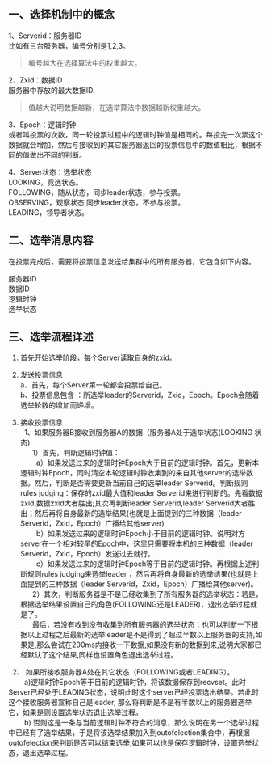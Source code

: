 ## 一、选择机制中的概念  
1、Serverid：服务器ID  
比如有三台服务器，编号分别是1,2,3。  

>编号越大在选择算法中的权重越大。

2、Zxid：数据ID  
服务器中存放的最大数据ID.

>值越大说明数据越新，在选举算法中数据越新权重越大。

3、Epoch：逻辑时钟  
或者叫投票的次数，同一轮投票过程中的逻辑时钟值是相同的。每投完一次票这个数据就会增加，然后与接收到的其它服务器返回的投票信息中的数值相比，根据不同的值做出不同的判断。

4、Server状态：选举状态  
LOOKING，竞选状态。  
FOLLOWING，随从状态，同步leader状态，参与投票。  
OBSERVING，观察状态,同步leader状态，不参与投票。  
LEADING，领导者状态。

## 二、选举消息内容  
在投票完成后，需要将投票信息发送给集群中的所有服务器，它包含如下内容。

服务器ID  
数据ID  
逻辑时钟  
选举状态  

## 三、选举流程详述

1. 首先开始选举阶段，每个Server读取自身的zxid。

2. 发送投票信息  
   a、首先，每个Server第一轮都会投票给自己。  
   b、投票信息包含 ：所选举leader的Serverid，Zxid，Epoch。Epoch会随着选举轮数的增加而递增。  
   
3. 接收投票信息  
&nbsp;&nbsp;1、如果服务器B接收到服务器A的数据（服务器A处于选举状态(LOOKING 状态)  
&nbsp;&nbsp;&nbsp;&nbsp;&nbsp;&nbsp;1）首先，判断逻辑时钟值：  
&nbsp;&nbsp;&nbsp;&nbsp;&nbsp;&nbsp;&nbsp;&nbsp;a）如果发送过来的逻辑时钟Epoch大于目前的逻辑时钟。首先，更新本逻辑时钟Epoch，同时清空本轮逻辑时钟收集到的来自其他server的选举数据。然后，判断是否需要更新当前自己的选举leader Serverid。判断规则rules judging：保存的zxid最大值和leader Serverid来进行判断的。先看数据zxid,数据zxid大者胜出;其次再判断leader Serverid,leader Serverid大者胜出；然后再将自身最新的选举结果(也就是上面提到的三种数据（leader Serverid，Zxid，Epoch）广播给其他server)  
&nbsp;&nbsp;&nbsp;&nbsp;&nbsp;&nbsp;&nbsp;&nbsp;b）如果发送过来的逻辑时钟Epoch小于目前的逻辑时钟。说明对方server在一个相对较早的Epoch中，这里只需要将本机的三种数据（leader Serverid，Zxid，Epoch）发送过去就行。  
&nbsp;&nbsp;&nbsp;&nbsp;&nbsp;&nbsp;&nbsp;&nbsp;c）如果发送过来的逻辑时钟Epoch等于目前的逻辑时钟。再根据上述判断规则rules judging来选举leader ，然后再将自身最新的选举结果(也就是上面提到的三种数据（leader  Serverid，Zxid，Epoch）广播给其他server)。  
&nbsp;&nbsp;&nbsp;&nbsp;&nbsp;&nbsp;2）其次，判断服务器是不是已经收集到了所有服务器的选举状态：若是，根据选举结果设置自己的角色(FOLLOWING还是LEADER)，退出选举过程就是了。  
&nbsp;&nbsp;&nbsp;&nbsp;&nbsp;&nbsp;最后，若没有收到没有收集到所有服务器的选举状态：也可以判断一下根据以上过程之后最新的选举leader是不是得到了超过半数以上服务器的支持,如果是,那么尝试在200ms内接收一下数据,如果没有新的数据到来,说明大家都已经默认了这个结果,同样也设置角色退出选举过程。  

&nbsp;&nbsp;2、 如果所接收服务器A处在其它状态（FOLLOWING或者LEADING）。  
&nbsp;&nbsp;&nbsp;&nbsp;&nbsp;&nbsp;&nbsp;&nbsp;a)逻辑时钟Epoch等于目前的逻辑时钟，将该数据保存到recvset。此时Server已经处于LEADING状态，说明此时这个server已经投票选出结果。若此时这个接收服务器宣称自己是leader, 那么将判断是不是有半数以上的服务器选举它，如果是则设置选举状态退出选举过程。  
&nbsp;&nbsp;&nbsp;&nbsp;&nbsp;&nbsp;&nbsp;&nbsp;b) 否则这是一条与当前逻辑时钟不符合的消息，那么说明在另一个选举过程中已经有了选举结果，于是将该选举结果加入到outofelection集合中，再根据outofelection来判断是否可以结束选举,如果可以也是保存逻辑时钟，设置选举状态，退出选举过程。  